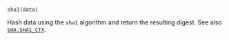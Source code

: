 ```
sha1(data)
```

Hash data using the `sha1` algorithm and return the resulting digest. See also [`SHA.SHA1_CTX`](@ref).
